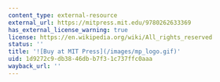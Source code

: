 ```yaml
---
content_type: external-resource
external_url: https://mitpress.mit.edu/9780262633369
has_external_license_warning: true
license: https://en.wikipedia.org/wiki/All_rights_reserved
status: ''
title: '![Buy at MIT Press](/images/mp_logo.gif)'
uid: 1d9272c9-db38-46db-b7f3-1c737ffc0aaa
wayback_url: ''
---
```


